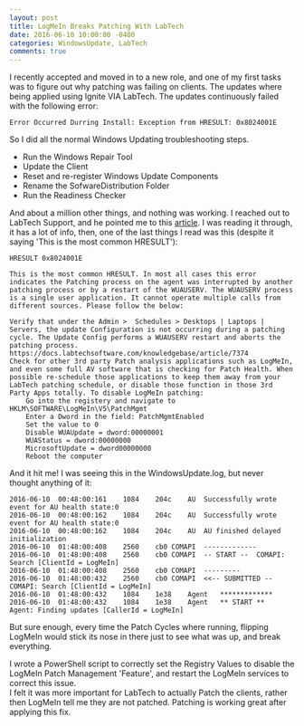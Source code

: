 ```yaml
---
layout: post
title: LogMeIn Breaks Patching With LabTech
date: 2016-06-10 10:00:00 -0400
categories: WindowsUpdate, LabTech
comments: true
---
```


I recently accepted and moved in to a new role, and one of my first tasks was to figure out why patching was failing on clients.
The updates where being applied using Ignite VIA LabTech.
The updates continuously failed with the following error:

```
Error Occurred Durring Install: Exception from HRESULT: 0x8024001E
```

So I did all the normal Windows Updating troubleshooting steps.

* Run the Windows Repair Tool
* Update the Client
* Reset and re-register Windows Update Components
* Rename the SofwareDistribution Folder
* Run the Readiness Checker

And about a million other things, and nothing was working.  I reached out to LabTech Support, and he pointed me to this [article](https://docs.labtechsoftware.com/knowledgebase/article/12175).
I was reading it through, it has a lot of info, then, one of the last things I read was this (despite it saying 'This is the most common HRESULT'):

```
HRESULT 0x8024001E

This is the most common HRESULT. In most all cases this error indicates the Patching process on the agent was interrupted by another patching process or by a restart of the WUAUSERV. The WUAUSERV process is a single user application. It cannot operate multiple calls from different sources. Please follow the below:

Verify that under the Admin >  Schedules > Desktops | Laptops | Servers, the update Configuration is not occurring during a patching cycle. The Update Config performs a WUAUSERV restart and aborts the patching process.
https://docs.labtechsoftware.com/knowledgebase/article/7374
Check for other 3rd party Patch analysis applications such as LogMeIn, and even some full AV software that is checking for Patch Health. When possible re-schedule those applications to keep them away from your LabTech patching schedule, or disable those function in those 3rd Party Apps totally. To disable LogMeIn patching:
    Go into the registery and navigate to HKLM\SOFTWARE\LogMeIn\V5\PatchMgmt
    Enter a Dword in the field: PatchMgmtEnabled
    Set the value to 0
    Disable WUAUpdate = dword:00000001
    WUAStatus = dword:00000000
    MicrosoftUpdate = dword00000000
    Reboot the computer
```

And it hit me!  I was seeing this in the WindowsUpdate.log, but never thought anything of it:

```
2016-06-10	00:48:00:161	1084	204c	AU	Successfully wrote event for AU health state:0
2016-06-10	00:48:00:162	1084	204c	AU	Successfully wrote event for AU health state:0
2016-06-10	00:48:00:162	1084	204c	AU	AU finished delayed initialization
2016-06-10	01:48:00:408	2560	cb0	COMAPI	-------------
2016-06-10	01:48:00:408	2560	cb0	COMAPI	-- START --  COMAPI: Search [ClientId = LogMeIn]
2016-06-10	01:48:00:408	2560	cb0	COMAPI	---------
2016-06-10	01:48:00:432	2560	cb0	COMAPI	<<-- SUBMITTED -- COMAPI: Search [ClientId = LogMeIn]
2016-06-10	01:48:00:432	1084	1e38	Agent	*************
2016-06-10	01:48:00:432	1084	1e38	Agent	** START **  Agent: Finding updates [CallerId = LogMeIn]
```

But sure enough, every time the Patch Cycles where running, flipping LogMeIn would stick its nose in there just to see what was up, and break everything.

I wrote a PowerShell script to correctly set the Registry Values to disable the LogMeIn Patch Management 'Feature', and restart the LogMeIn services to correct this issue.  
I felt it was more important for LabTech to actually Patch the clients, rather then LogMeIn tell me they are not patched.  Patching is working great after applying this fix.

<script src="https://gist.github.com/dotps1/e3b5bf37aea3a84b0a40c20d405cdc97.js"></script>
